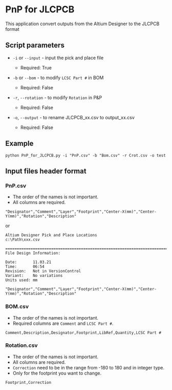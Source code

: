 # PnP for JLCPCB

This application convert outputs from the Altium Designer to the JLCPCB format

## Script parameters

- `-i` or `--input` - input the pick and place file
  - Required: True
  
- `-b` or `--bom` - to modify `LCSC Part #` in BOM
  - Required: False
  
- `-r`, `--rotation` - to modify `Rotation` in P&P
  - Required: False
  
- `-o`, `--output` - to rename JLCPCB_xx.csv to output_xx.csv 
  - Required: False

## Example

```
python PnP_for_JLCPCB.py -i "PnP.csv" -b "Bom.csv" -r Crot.csv -o test
```

## Input files header format

###  PnP.csv

- The order of the names is not important.   
- All columns are required.   

```
"Designator","Comment","Layer","Footprint","Center-X(mm)","Center-Y(mm)","Rotation","Description"
```

or

```
Altium Designer Pick and Place Locations
c:\Path\xxx.csv

========================================================================================================================
File Design Information:

Date:       11.03.21
Time:       06:54
Revision:   Not in VersionControl
Variant:    No variations
Units used: mm

"Designator","Comment","Layer","Footprint","Center-X(mm)","Center-Y(mm)","Rotation","Description"
```

### BOM.csv

- The order of the names is not important.      
- Required columns are `Comment` and `LCSC Part #`.      

```
Comment,Description,Designator,Footprint,LibRef,Quantity,LCSC Part #
```


### Rotation.csv

- The order of the names is not important.   
- All columns are required.   
- `Correction` need to be in the range from -180 to 180 and in integer type.
- Only for the footprint you want to change.   

```
Footprint,Correction
```

